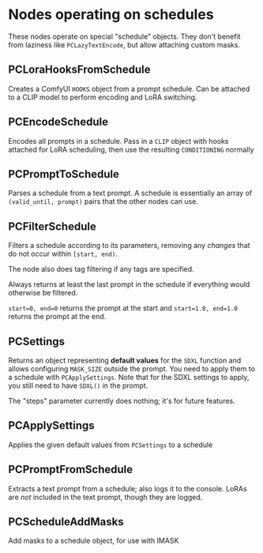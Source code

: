 # Nodes operating on schedules

These nodes operate on special "schedule" objects. They don't benefit from laziness like `PCLazyTextEncode`, but allow attaching custom masks.

## PCLoraHooksFromSchedule

Creates a ComfyUI `HOOKS` object from a prompt schedule. Can be attached to a CLIP model to perform encoding and LoRA switching.

## PCEncodeSchedule

Encodes all prompts in a schedule. Pass in a `CLIP` object with hooks attached for LoRA scheduling, then use the resulting `CONDITIONING` normally

## PCPromptToSchedule
Parses a schedule from a text prompt. A schedule is essentially an array of `(valid_until, prompt)` pairs that the other nodes can use.

## PCFilterSchedule
Filters a schedule according to its parameters, removing any *changes* that do not occur within `[start, end)`.

The node also does tag filtering if any tags are specified.

Always returns at least the last prompt in the schedule if everything would otherwise be filtered.

`start=0, end=0` returns the prompt at the start and `start=1.0, end=1.0` returns the prompt at the end.

## PCSettings
Returns an object representing **default values** for the `SDXL` function and allows configuring `MASK_SIZE` outside the prompt. You need to apply them to a schedule with `PCApplySettings`. Note that for the SDXL settings to apply, you still need to have `SDXL()` in the prompt.

The "steps" parameter currently does nothing; it's for future features.

## PCApplySettings
Applies the given default values from `PCSettings` to a schedule

## PCPromptFromSchedule

Extracts a text prompt from a schedule; also logs it to the console.
LoRAs are *not* included in the text prompt, though they are logged.

## PCScheduleAddMasks

Add masks to a schedule object, for use with IMASK
